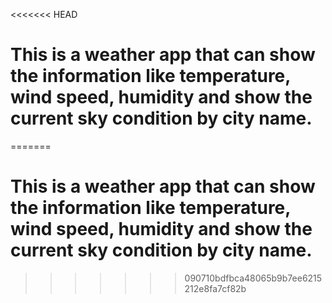 <<<<<<< HEAD
# This is a weather app that can show the information like temperature, wind speed, humidity and show the current sky condition by city name. 
=======
# This is a weather app that can show the information like temperature, wind speed, humidity and show the current sky condition by city name. 
>>>>>>> 090710bdfbca48065b9b7ee6215212e8fa7cf82b
